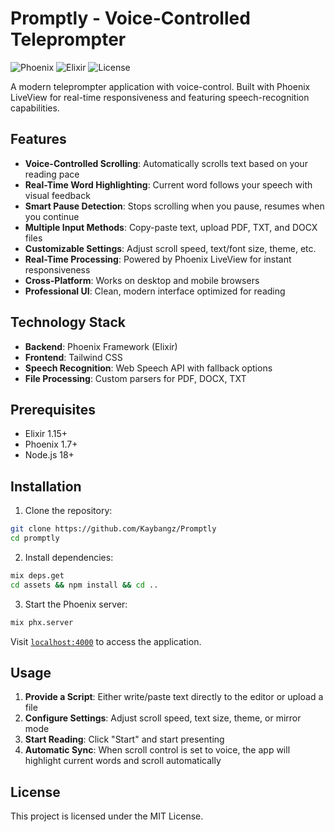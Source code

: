 # Promptly - Voice-Controlled Teleprompter

![Phoenix](https://img.shields.io/badge/Phoenix-1.7+-orange.svg)
![Elixir](https://img.shields.io/badge/Elixir-1.15+-purple.svg)
![License](https://img.shields.io/badge/License-MIT-blue.svg)

A modern teleprompter application with voice-control. Built with Phoenix LiveView for real-time responsiveness and featuring speech-recognition capabilities.

## Features

- **Voice-Controlled Scrolling**: Automatically scrolls text based on your reading pace
- **Real-Time Word Highlighting**: Current word follows your speech with visual feedback
- **Smart Pause Detection**: Stops scrolling when you pause, resumes when you continue
- **Multiple Input Methods**: Copy-paste text, upload PDF, TXT, and DOCX files
- **Customizable Settings**: Adjust scroll speed, text/font size, theme, etc.
- **Real-Time Processing**: Powered by Phoenix LiveView for instant responsiveness
- **Cross-Platform**: Works on desktop and mobile browsers
- **Professional UI**: Clean, modern interface optimized for reading

## Technology Stack

- **Backend**: Phoenix Framework (Elixir)
- **Frontend**: Tailwind CSS
- **Speech Recognition**: Web Speech API with fallback options
- **File Processing**: Custom parsers for PDF, DOCX, TXT

## Prerequisites

- Elixir 1.15+
- Phoenix 1.7+
- Node.js 18+

## Installation

1. Clone the repository:

```bash
git clone https://github.com/Kaybangz/Promptly
cd promptly
```

2. Install dependencies:

```bash
mix deps.get
cd assets && npm install && cd ..
```

3. Start the Phoenix server:

```bash
mix phx.server
```

Visit [`localhost:4000`](http://localhost:4000) to access the application.

## Usage

1. **Provide a Script**: Either write/paste text directly to the editor or upload a file
2. **Configure Settings**: Adjust scroll speed, text size, theme, or mirror mode
3. **Start Reading**: Click "Start" and start presenting
4. **Automatic Sync**: When scroll control is set to voice, the app will highlight current words and scroll automatically

## License

This project is licensed under the MIT License.
